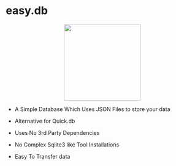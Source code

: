 # easy.db
<div align="center">
<img src="https://media.istockphoto.com/vectors/nodejs-vector-logo-backend-programming-in-javascript-server-vector-id1195857274?k=20&m=1195857274&s=170667a&w=0&h=k8oHsv3ehrvhviozLlvhEjGHweiHU7hbBv7bHEkgUqc=" heigh="200" width="200"/>
</div>

- A Simple Database Which Uses JSON Files to store your data

- Alternative for Quick.db

- Uses No 3rd Party Dependencies

- No Complex Sqlite3 like Tool Installations

- Easy To Transfer data
